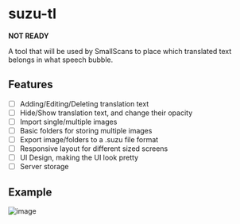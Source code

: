 # suzu-tl

**NOT READY**

A tool that will be used by SmallScans to place which translated text belongs in what speech bubble.

## Features
- [ ] Adding/Editing/Deleting translation text 
- [ ] Hide/Show translation text, and change their opacity
- [ ] Import single/multiple images
- [ ] Basic folders for storing multiple images
- [ ] Export image/folders to a .suzu file format
- [ ] Responsive layout for different sized screens
- [ ] UI Design, making the UI look pretty
- [ ] Server storage

## Example
![image](https://github.com/user-attachments/assets/bf4e4b51-2f05-4ea4-890d-c7ca1b682332)
